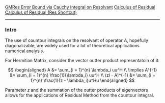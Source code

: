 [GMRes Error Bound via Cauchy Integral on Resolvant](GMRes%20Error%20Bound%20via%20Cauchy%20Integral%20on%20Resolvant.md)
[Calculus of Residual](../AMATH%20501%20Complex%20Analysis,%20Vector%20Calculus/Complex%20Analysis/Calculus%20of%20Residual.md)
[Calculus of Residual (Res Shortcut)](../AMATH%20501%20Complex%20Analysis,%20Vector%20Calculus/Complex%20Analysis/Calculus%20of%20Residual%20(Res%20Shortcut).md)

---
### **Intro**

The use of countour integrals on the resolvant of operator $A$, hopefully diagonalizable, are widely used for a lot of theoretical applications numerical analysis. 

For Hermitian Matrix, consider the vector outter product representatoin of it: 

$$
\begin{aligned}
    A &= \sum_{i = 1}^{n} \lambda_i uu^H
    \\
    \implies A^{-1} &= \sum_{i = 1}^{n}
        \frac{1}{\lambda_i} uu^H
    \\
    (zI - A)^{-1} &= 
    \sum_{i = 1}^{n}
        \frac{1}{z - \lambda_i}u^Hu
\end{aligned}
$$

Parameter $z$ and the summation of the outter products of eigenvectors allows for the applications of Residual Method from the countour integral. 


